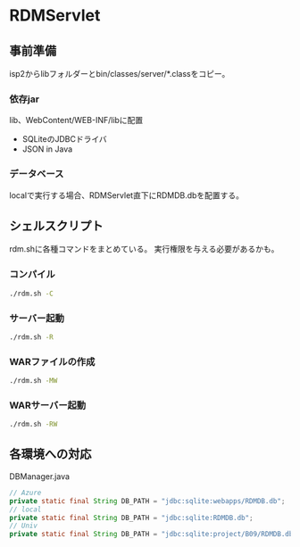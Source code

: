 # RDMServlet

## 事前準備
isp2からlibフォルダーとbin/classes/server/*.classをコピー。

### 依存jar
lib、WebContent/WEB-INF/libに配置
- SQLiteのJDBCドライバ
- JSON in Java

### データベース
localで実行する場合、RDMServlet直下にRDMDB.dbを配置する。

## シェルスクリプト
rdm.shに各種コマンドをまとめている。
実行権限を与える必要があるかも。

### コンパイル
```bash
./rdm.sh -C
```

### サーバー起動
```bash
./rdm.sh -R
```

### WARファイルの作成
```bash
./rdm.sh -MW
```

### WARサーバー起動
```bash
./rdm.sh -RW
```

## 各環境への対応
DBManager.java
```Java
// Azure
private static final String DB_PATH = "jdbc:sqlite:webapps/RDMDB.db";
// local
private static final String DB_PATH = "jdbc:sqlite:RDMDB.db";
// Univ
private static final String DB_PATH = "jdbc:sqlite:project/B09/RDMDB.db";
```
